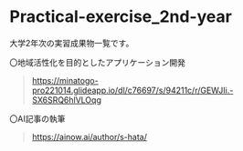 # Practical-exercise_2nd-year

大学2年次の実習成果物一覧です。

〇地域活性化を目的としたアプリケーション開発
> https://minatogo-pro221014.glideapp.io/dl/c76697/s/94211c/r/GEWJIi.-SX6SRQ6hlVLOqg

〇AI記事の執筆
> https://ainow.ai/author/s-hata/
